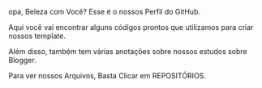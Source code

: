 opa, Beleza com Você?
Esse é o nossos Perfil do GitHub.

Aqui você vai encontrar alguns códigos prontos que utilizamos para criar nossos template.

Além disso, também tem várias anotações sobre nossos estudos sobre Blogger.

Para ver nossos Arquivos, Basta Clicar em REPOSITÓRIOS.

